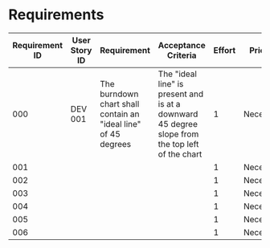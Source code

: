 # Requirements 

| Requirement ID | User Story ID | Requirement | Acceptance Criteria | Effort | Priority | Status |
|----------------|---------------|-------------|---------------------|--------|----------|--------|
|      000       |    DEV 001    |   The burndown chart shall contain an "ideal line" of 45 degrees  |   The "ideal line" is present and is at a downward 45 degree slope from the top left of the chart   |    1   | Necessary | Verified |
|      001       |               |             |                     |    1   | Necessary | Verified |
|      002       |               |             |                     |    1   | Necessary | Verified |
|      003       |               |             |                     |    1   | Necessary | Verified |
|      004       |               |             |                     |    1   | Necessary | Verified |
|      005       |               |             |                     |    1   | Necessary | Verified |
|      006       |               |             |                     |    1   | Necessary | Verified |
